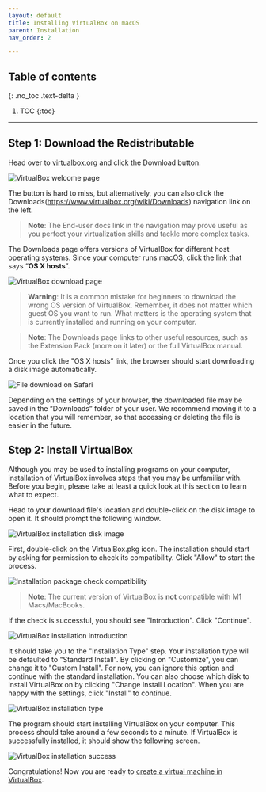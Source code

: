 ```yaml
---
layout: default
title: Installing VirtualBox on macOS
parent: Installation
nav_order: 2

---
```

## Table of contents
{: .no_toc .text-delta }

1. TOC
{:toc}

---

## Step 1: Download the Redistributable

Head over to [virtualbox.org](https://www.virtualbox.org/) and click the Download button.

![VirtualBox welcome page](./assets/VB-download-01.png)

The button is hard to miss, but alternatively, you can also click the Downloads(https://www.virtualbox.org/wiki/Downloads) navigation link on the left.

> **Note**: The End-user docs link in the navigation may prove useful as you perfect your virtualization skills and tackle more complex tasks.

The Downloads page offers versions of VirtualBox for different host operating systems. Since your computer runs macOS, click the link that says “**OS X hosts**”.

![VirtualBox download page](./assets/VB-download-02.png)

> **Warning**: It is a common mistake for beginners to download the wrong OS version of VirtualBox. Remember, it does not matter which guest OS you want to run. What matters is the operating system that is currently installed and running on your computer.

> **Note**:    The Downloads page links to other useful resources, such as the Extension Pack (more on it later) or the full VirtualBox manual.

Once you click the "OS X hosts” link, the browser should start downloading a disk image automatically. 

![File download on Safari](./assets/VB-download-01-macOS.png)

Depending on the settings of your browser, the downloaded file may be saved in the “Downloads” folder of your user. We recommend moving it to a location that you will remember, so that accessing or deleting the file is easier in the future.

## Step 2: Install VirtualBox

Although you may be used to installing programs on your computer, installation of VirtualBox involves steps that you may be unfamiliar with. Before you begin, please take at least a quick look at this section to learn what to expect.

Head to your download file's location and double-click on the disk image to open it. It should prompt the following window.

![VirtualBox installation disk image](./assets/VB-download-02-macOS.png)

First, double-click on the VirtualBox.pkg icon. The installation should start by asking for permission to check its compatibility. Click "Allow" to start the process.

![Installation package check compatibility](./assets/VB-download-03-macOS.png)

> **Note**: The current version of VirtualBox is **not** compatible with M1 Macs/MacBooks. 

If the check is successful, you should see "Introduction". Click "Continue". 

![VirtualBox installation introduction](./assets/VB-download-04-macOS.png)

It should take you to the "Installation Type" step. Your installation type will be defaulted to "Standard Install". By clicking on "Customize", you can change it to "Custom Install". For now, you can ignore this option and continue with the standard installation. You can also choose which disk to install VirtualBox on by clicking "Change Install Location". When you are happy with the settings, click "Install" to continue.

![VirtualBox installation type](./assets/VB-download-05-macOS.png)

The program should start installing VirtualBox on your computer. This process should take around a few seconds to a minute. If VirtualBox is successfully installed, it should show the following screen.

![VirtualBox installation success](./assets/VB-download-06-macOS.png)

Congratulations! Now you are ready to [create a virtual machine in VirtualBox](create-vm).